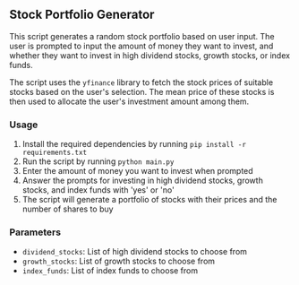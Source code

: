 ## Stock Portfolio Generator

This script generates a random stock portfolio based on user input. The user is prompted to input the amount of money they want to invest, and whether they want to invest in high dividend stocks, growth stocks, or index funds.

The script uses the `yfinance` library to fetch the stock prices of suitable stocks based on the user's selection. The mean price of these stocks is then used to allocate the user's investment amount among them.

### Usage

1. Install the required dependencies by running `pip install -r requirements.txt`
2. Run the script by running `python main.py`
3. Enter the amount of money you want to invest when prompted
4. Answer the prompts for investing in high dividend stocks, growth stocks, and index funds with 'yes' or 'no'
5. The script will generate a portfolio of stocks with their prices and the number of shares to buy

### Parameters
- `dividend_stocks`: List of high dividend stocks to choose from
- `growth_stocks`: List of growth stocks to choose from
- `index_funds`: List of index funds to choose from
